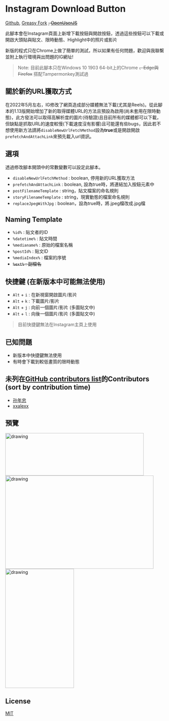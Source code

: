 # Instagram Download Button
[Github](https://github.com/y252328/Instagram_Download_Button), [Greasy Fork](https://greasyfork.org/zh-TW/scripts/406535-instagram-download-button) ~~, [OpenUserJS](https://openuserjs.org/scripts/y252328/Instagram_Download_Button)~~

此腳本會在Instagram頁面上新增下載按鈕與開啟按鈕，透過這些按鈕可以下載或開啟大頭貼與貼文、限時動態、Highlight中的照片或影片

新版的程式只在Chrome上做了簡單的測試，所以如果有任何問題，歡迎與我聯繫並附上執行環境與出問題的IG網址!

> Note: 目前此腳本只在Windows 10 1903 64-bit上的Chrome ~~、Edge與Firefox~~ 搭配Tampermonkey測試過

## 關於新的URL獲取方式
在2022年5月左右，IG修改了網頁造成部分媒體無法下載(尤其是Reels)。從此腳本的1.13版開始增加了新的取得媒體URL的方法且預設為啟用(尚未套用在限時動態)，此方發法可以取得高解析度的圖片(待驗證)且目前所有的媒體都可以下載，但缺點是抓取URL的速度較慢(下載速度沒有影響)且可能還有些bugs，因此若不想使用新方法請將`disableNewUrlFetchMethod`設為**true**或是開啟開啟`prefetchAndAttachLink`來預先載入url資訊。

## 選項
透過修改腳本開頭中的常數變數可以設定此腳本。
* `disableNewUrlFetchMethod` : boolean, 停用新的URL獲取方法
* `prefetchAndAttachLink` : boolean, 設為true時，將連結加入按鈕元素中
* `postFilenameTemplate` : string，貼文檔案的命名規則
* `storyFilenameTemplate` : string，現實動態的檔案命名規則
* `replaceJpegWithJpg` : boolean，設為true時，將.jpeg檔改成.jpg檔

## Naming Template
* `%id%` : 貼文者的ID
* `%datetime%` : 貼文時間
* `%medianame%` : 原始的檔案名稱
* `%postId%` : 貼文ID
* `%mediaIndex%` : 檔案的序號
* ~~`%ext%` : 副檔名~~

## 快捷鍵 (在新版本中可能無法使用)
* `Alt` + `i` : 在新視窗開啟圖片/影片
* `Alt` + `k` : 下載圖片/影片
* `Alt` + `j` : 向前一個圖片/影片 (多圖貼文中)
* `Alt` + `l` : 向後一個圖片/影片 (多圖貼文中)

> 目前快捷鍵無法在Instagram主頁上使用

## 已知問題
* 新版本中快捷鍵無法使用
* 有時會下載到較低畫質的限時動態

## 未列在[GitHub contributors list](https://github.com/y252328/Instagram_Download_Button/graphs/contributors)的Contributors (sort by contribution time)
* [孙年忠](https://greasyfork.org/users/829246-%E5%AD%99%E5%B9%B4%E5%BF%A0)
* [xxalexx](https://greasyfork.org/en/users/170052-xxalexx)

## 預覽
<img src="img/profile.png" alt="drawing" width="436" height="134"/>
<br/>
<img src="img/post.png" alt="drawing" width="467" height="294"/>
<br/>
<img src="img/story&highlight.png" alt="drawing" width="216" height="376"/>

## License
[MIT](https://github.com/y252328/Instagram_Download_Button/blob/master/LICENSE)